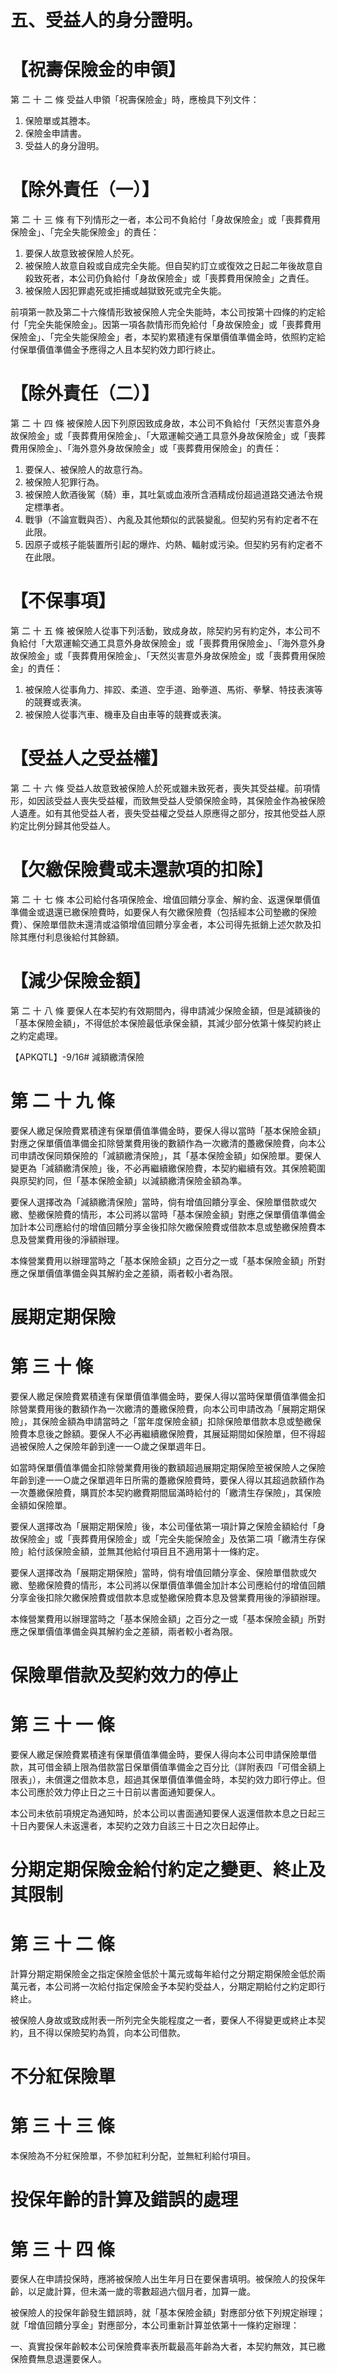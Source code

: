 # 五、受益人的身分證明。

# 【祝壽保險金的申領】

第 二 十 二 條 受益人申領「祝壽保險金」時，應檢具下列文件：

1. 保險單或其謄本。
2. 保險金申請書。
3. 受益人的身分證明。

# 【除外責任（一）】

第 二 十 三 條 有下列情形之一者，本公司不負給付「身故保險金」或「喪葬費用保險金」、「完全失能保險金」的責任：

1. 要保人故意致被保險人於死。
2. 被保險人故意自殺或自成完全失能。但自契約訂立或復效之日起二年後故意自殺致死者，本公司仍負給付「身故保險金」或「喪葬費用保險金」之責任。
3. 被保險人因犯罪處死或拒捕或越獄致死或完全失能。

前項第一款及第二十六條情形致被保險人完全失能時，本公司按第十四條的約定給付「完全失能保險金」。因第一項各款情形而免給付「身故保險金」或「喪葬費用保險金」、「完全失能保險金」者，本契約累積達有保單價值準備金時，依照約定給付保單價值準備金予應得之人且本契約效力即行終止。

# 【除外責任（二）】

第 二 十 四 條 被保險人因下列原因致成身故，本公司不負給付「天然災害意外身故保險金」或「喪葬費用保險金」、「大眾運輸交通工具意外身故保險金」或「喪葬費用保險金」、「海外意外身故保險金」或「喪葬費用保險金」的責任：

1. 要保人、被保險人的故意行為。
2. 被保險人犯罪行為。
3. 被保險人飲酒後駕（騎）車，其吐氣或血液所含酒精成份超過道路交通法令規定標準者。
4. 戰爭（不論宣戰與否）、內亂及其他類似的武裝變亂。但契約另有約定者不在此限。
5. 因原子或核子能裝置所引起的爆炸、灼熱、輻射或污染。但契約另有約定者不在此限。

# 【不保事項】

第 二 十 五 條 被保險人從事下列活動，致成身故，除契約另有約定外，本公司不負給付「大眾運輸交通工具意外身故保險金」或「喪葬費用保險金」、「海外意外身故保險金」或「喪葬費用保險金」、「天然災害意外身故保險金」或「喪葬費用保險金」的責任：

1. 被保險人從事角力、摔跤、柔道、空手道、跆拳道、馬術、拳擊、特技表演等的競賽或表演。
2. 被保險人從事汽車、機車及自由車等的競賽或表演。

# 【受益人之受益權】

第 二 十 六 條 受益人故意致被保險人於死或雖未致死者，喪失其受益權。前項情形，如因該受益人喪失受益權，而致無受益人受領保險金時，其保險金作為被保險人遺產。如有其他受益人者，喪失受益權之受益人原應得之部分，按其他受益人原約定比例分歸其他受益人。

# 【欠繳保險費或未還款項的扣除】

第 二 十 七 條 本公司給付各項保險金、增值回饋分享金、解約金、返還保單價值準備金或退還已繳保險費時，如要保人有欠繳保險費（包括經本公司墊繳的保險費）、保險單借款未還清或溢領增值回饋分享金者，本公司得先抵銷上述欠款及扣除其應付利息後給付其餘額。

# 【減少保險金額】

第 二 十 八 條 要保人在本契約有效期間內，得申請減少保險金額，但是減額後的「基本保險金額」，不得低於本保險最低承保金額，其減少部分依第十條契約終止之約定處理。

【APKQTL】-9/16# 減額繳清保險

# 第 二 十 九 條

要保人繳足保險費累積達有保單價值準備金時，要保人得以當時「基本保險金額」對應之保單價值準備金扣除營業費用後的數額作為一次繳清的躉繳保險費，向本公司申請改保同類保險的「減額繳清保險」，其「基本保險金額」如保險單。要保人變更為「減額繳清保險」後，不必再繼續繳保險費，本契約繼續有效。其保險範圍與原契約同，但「基本保險金額」以減額繳清保險金額為準。

要保人選擇改為「減額繳清保險」當時，倘有增值回饋分享金、保險單借款或欠繳、墊繳保險費的情形，本公司將以當時「基本保險金額」對應之保單價值準備金加計本公司應給付的增值回饋分享金後扣除欠繳保險費或借款本息或墊繳保險費本息及營業費用後的淨額辦理。

本條營業費用以辦理當時之「基本保險金額」之百分之一或「基本保險金額」所對應之保單價值準備金與其解約金之差額，兩者較小者為限。

# 展期定期保險

# 第 三 十 條

要保人繳足保險費累積達有保單價值準備金時，要保人得以當時保單價值準備金扣除營業費用後的數額作為一次繳清的躉繳保險費，向本公司申請改為「展期定期保險」，其保險金額為申請當時之「當年度保險金額」扣除保險單借款本息或墊繳保險費本息後之餘額。要保人不必再繼續繳保險費，其展延期間如保險單，但不得超過被保險人之保險年齡到達一一○歲之保單週年日。

如當時保單價值準備金扣除營業費用後的數額超過展期定期保險至被保險人之保險年齡到達一一○歲之保單週年日所需的躉繳保險費時，要保人得以其超過款額作為一次躉繳保險費，購買於本契約繳費期間屆滿時給付的「繳清生存保險」，其保險金額如保險單。

要保人選擇改為「展期定期保險」後，本公司僅依第一項計算之保險金額給付「身故保險金」或「喪葬費用保險金」或「完全失能保險金」及依第二項「繳清生存保險」給付該保險金額，並無其他給付項目且不適用第十一條約定。

要保人選擇改為「展期定期保險」當時，倘有增值回饋分享金、保險單借款或欠繳、墊繳保險費的情形，本公司將以保單價值準備金加計本公司應給付的增值回饋分享金後扣除欠繳保險費或借款本息或墊繳保險費本息及營業費用後的淨額辦理。

本條營業費用以辦理當時之「基本保險金額」之百分之一或「基本保險金額」所對應之保單價值準備金與其解約金之差額，兩者較小者為限。

# 保險單借款及契約效力的停止

# 第 三 十 一 條

要保人繳足保險費累積達有保單價值準備金時，要保人得向本公司申請保險單借款，其可借金額上限為借款當日保單價值準備金之百分比（詳附表四「可借金額上限表」），未償還之借款本息，超過其保單價值準備金時，本契約效力即行停止。但本公司應於效力停止日之三十日前以書面通知要保人。

本公司未依前項規定為通知時，於本公司以書面通知要保人返還借款本息之日起三十日內要保人未返還者，本契約之效力自該三十日之次日起停止。

# 分期定期保險金給付約定之變更、終止及其限制

# 第 三 十 二 條

計算分期定期保險金之指定保險金低於十萬元或每年給付之分期定期保險金低於兩萬元者，本公司將一次給付指定保險金予本契約受益人，分期定期給付之約定即行終止。

被保險人身故或致成附表一所列完全失能程度之一者，要保人不得變更或終止本契約，且不得以保險契約為質，向本公司借款。

# 不分紅保險單

# 第 三 十 三 條

本保險為不分紅保險單，不參加紅利分配，並無紅利給付項目。

# 投保年齡的計算及錯誤的處理

# 第 三 十 四 條

要保人在申請投保時，應將被保險人出生年月日在要保書填明。被保險人的投保年齡，以足歲計算，但未滿一歲的零數超過六個月者，加算一歲。

被保險人的投保年齡發生錯誤時，就「基本保險金額」對應部分依下列規定辦理；就「增值回饋分享金」對應部分，本公司重新計算並依第十一條約定辦理：

一、真實投保年齡較本公司保險費率表所載最高年齡為大者，本契約無效，其已繳保險費無息退還要保人。